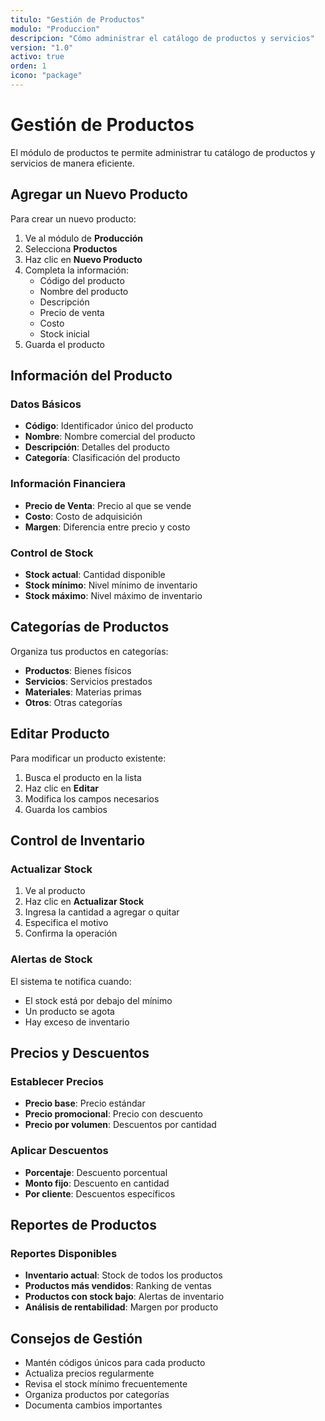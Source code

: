 ```yaml
---
titulo: "Gestión de Productos"
modulo: "Produccion"
descripcion: "Cómo administrar el catálogo de productos y servicios"
version: "1.0"
activo: true
orden: 1
icono: "package"
---
```


# Gestión de Productos

El módulo de productos te permite administrar tu catálogo de productos y servicios de manera eficiente.

## Agregar un Nuevo Producto

Para crear un nuevo producto:

1. Ve al módulo de **Producción**
2. Selecciona **Productos**
3. Haz clic en **Nuevo Producto**
4. Completa la información:
   - Código del producto
   - Nombre del producto
   - Descripción
   - Precio de venta
   - Costo
   - Stock inicial
5. Guarda el producto

## Información del Producto

### Datos Básicos

- **Código**: Identificador único del producto
- **Nombre**: Nombre comercial del producto
- **Descripción**: Detalles del producto
- **Categoría**: Clasificación del producto

### Información Financiera

- **Precio de Venta**: Precio al que se vende
- **Costo**: Costo de adquisición
- **Margen**: Diferencia entre precio y costo

### Control de Stock

- **Stock actual**: Cantidad disponible
- **Stock mínimo**: Nivel mínimo de inventario
- **Stock máximo**: Nivel máximo de inventario

## Categorías de Productos

Organiza tus productos en categorías:

- **Productos**: Bienes físicos
- **Servicios**: Servicios prestados
- **Materiales**: Materias primas
- **Otros**: Otras categorías

## Editar Producto

Para modificar un producto existente:

1. Busca el producto en la lista
2. Haz clic en **Editar**
3. Modifica los campos necesarios
4. Guarda los cambios

## Control de Inventario

### Actualizar Stock

1. Ve al producto
2. Haz clic en **Actualizar Stock**
3. Ingresa la cantidad a agregar o quitar
4. Especifica el motivo
5. Confirma la operación

### Alertas de Stock

El sistema te notifica cuando:

- El stock está por debajo del mínimo
- Un producto se agota
- Hay exceso de inventario

## Precios y Descuentos

### Establecer Precios

- **Precio base**: Precio estándar
- **Precio promocional**: Precio con descuento
- **Precio por volumen**: Descuentos por cantidad

### Aplicar Descuentos

- **Porcentaje**: Descuento porcentual
- **Monto fijo**: Descuento en cantidad
- **Por cliente**: Descuentos específicos

## Reportes de Productos

### Reportes Disponibles

- **Inventario actual**: Stock de todos los productos
- **Productos más vendidos**: Ranking de ventas
- **Productos con stock bajo**: Alertas de inventario
- **Análisis de rentabilidad**: Margen por producto

## Consejos de Gestión

- Mantén códigos únicos para cada producto
- Actualiza precios regularmente
- Revisa el stock mínimo frecuentemente
- Organiza productos por categorías
- Documenta cambios importantes
